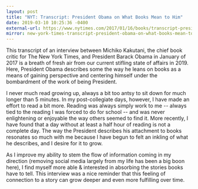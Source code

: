 ```yaml
---
layout: post
title: "NYT: Transcript: President Obama on What Books Mean to Him"
date: 2019-03-10 10:25:36 -0400
external-url: https://www.nytimes.com/2017/01/16/books/transcript-president-obama-on-what-books-mean-to-him.html
mirror: new-york-times-transcript-president-obama-on-what-books-mean-to-him.txt
---
```


This transcript of an interview between Michiko Kakutani, the chief book
critic for The New York Times, and President Barack Obama in January of
2017 is a breath of fresh air from our current stifling state of affairs in
2019. Here, President Obama describes some the way he leans on books as a
means of gaining perspective and centering himself under the bombardment of
the work of being President.

I never much read growing up, always a bit too antsy to sit down for much
longer than 5 minutes. In my post-collegiate days, however, I have made an
effort to read a bit more. Reading was always simply work to me -- always
tied to the reading I was forced to do for school -- and was never
enlightening or enjoyable the way others seemed to find it. More recently,
I have found that a day without at least a half hour of reading is not a
complete day. The way the President describes his attachment to books
resonates so much with me because I have begun to felt an inkling of what
he describes, and I desire for it to grow.

As I improve my ability to stem the flow of information coming in my
direction (removing social media largely from my life has been a big boon
here), I find myself more able & interested in absorbing the stories books
have to tell. This interview was a nice reminder that this feeling of
connection to a story can grow deeper and even more fulfilling over time.
